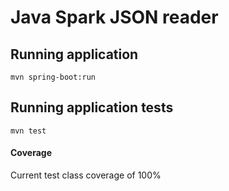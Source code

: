 # Java Spark JSON reader

## Running application
```
mvn spring-boot:run
```

## Running application tests
```
mvn test
```

#### Coverage

Current test class coverage of 100%